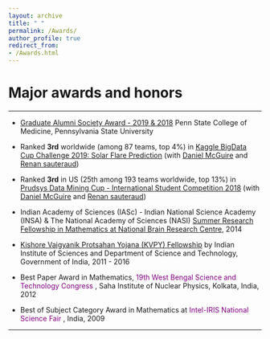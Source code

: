 ```yaml
---
layout: archive
title: " "
permalink: /Awards/
author_profile: true
redirect_from: 
- /Awards.html
---
```


# Major awards and honors

---

* <span style="text-align: justify">  <span style ="color:purple">[Graduate Alumni Society Award - 2019 & 2018](https://pennstatehealthnews.org/topics/retreat-provides-networking-opportunity-for-graduate-students-faculty/?utm_source=email&utm_campaign=Retreat)</span> Penn State College of Medicine, Pennsylvania State University </span>

* <span style="text-align: justify"> Ranked **3rd** worldwide (among 87 teams, top 4%) in <span style ="color:purple">[Kaggle BigData Cup Challenge 2019: Solar Flare Prediction](https://www.kaggle.com/c/bigdata2019-flare-prediction/discussion/107189#latest-616257)</span> (with [Daniel McGuire](https://www.linkedin.com/in/daniel-mcguire-0083099b/) and [Renan sauteraud](http://srenan.github.io/web/)) </span>

* <span style="text-align: justify"> Ranked **3rd** in US (25th among 193 teams worldwide, top 13%) in <span style ="color:purple">[Prudsys Data Mining Cup - International Student Competition 2018](https://www.data-mining-cup.com/dmc-2018/)</span> (with [Daniel McGuire](https://www.linkedin.com/in/daniel-mcguire-0083099b/) and [Renan sauteraud](http://srenan.github.io/web/)) </span>

* <span style="text-align: justify"> Indian Academy of Sciences (IASc) - Indian National Science Academy (INSA) & The National Academy of Sciences (NASI) <span style ="color:purple"> [Summer Research Fellowship in Mathematics at National Brain Research Centre](http://www.nbrc.ac.in/newweb/research/groups/nandini-chatterjee-singh)</span>, 2014 </span>

* <span style="text-align: justify"> <span style ="color:purple">[Kishore Vaigyanik Protsahan Yojana (KVPY) Fellowship](http://www.kvpy.iisc.ernet.in/main/index.htm)</span> by Indian Institute of Sciences and Department of Science and Technology, Government of India, 2011 - 2016 </span>

* <span style="text-align: justify"> Best Paper Award in Mathematics, <span style ="color:purple">  19th West Bengal Science and Technology Congress </span>, Saha Institute of Nuclear Physics, Kolkata, India, 2012 </span>

* <span style="text-align: justify"> Best of Subject Category Award in Mathematics at <span style ="color:purple">  Intel-IRIS National Science Fair </span> , India, 2009 </span>

---

